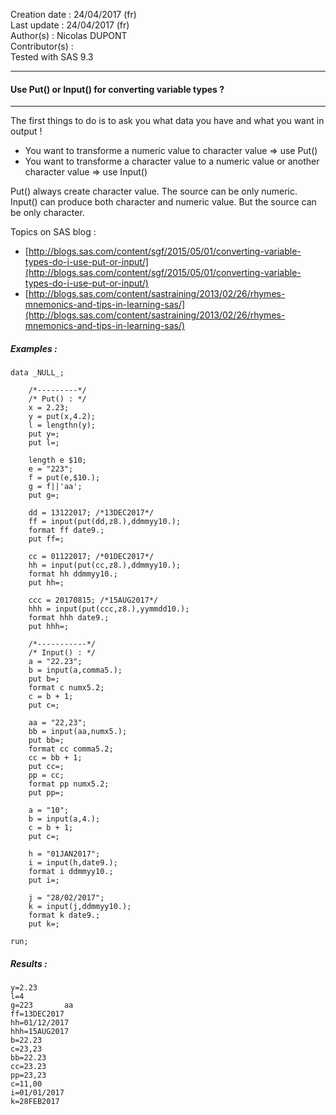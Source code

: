 Creation date : 24/04/2017  (fr)          
Last update : 24/04/2017    (fr)         
Author(s) : Nicolas DUPONT     
Contributor(s) :   
Tested with SAS 9.3  

---

#### Use Put() or Input() for converting variable types ?

---

The first things to do is to ask you what data you have and what you want in output !  

- You want to transforme a numeric value to character value => use Put()  
- You want to transforme a character value to a numeric value or another character value => use Input()

Put() always create character value. The source can be only numeric.   
Input() can produce both character and numeric value. But the source can be only character.  

Topics on SAS blog :
- [http://blogs.sas.com/content/sgf/2015/05/01/converting-variable-types-do-i-use-put-or-input/](http://blogs.sas.com/content/sgf/2015/05/01/converting-variable-types-do-i-use-put-or-input/)
- [http://blogs.sas.com/content/sastraining/2013/02/26/rhymes-mnemonics-and-tips-in-learning-sas/](http://blogs.sas.com/content/sastraining/2013/02/26/rhymes-mnemonics-and-tips-in-learning-sas/)

##### Examples :  

```sas
data _NULL_;

	/*---------*/
	/* Put() : */
	x = 2.23;
	y = put(x,4.2);
	l = lengthn(y);
	put y=;
	put l=;

	length e $10;
	e = "223";
	f = put(e,$10.);
	g = f||'aa';
	put g=;

	dd = 13122017; /*13DEC2017*/
	ff = input(put(dd,z8.),ddmmyy10.);
	format ff date9.;
	put ff=;

	cc = 01122017; /*01DEC2017*/
	hh = input(put(cc,z8.),ddmmyy10.);
	format hh ddmmyy10.;
	put hh=;

	ccc = 20170815; /*15AUG2017*/
	hhh = input(put(ccc,z8.),yymmdd10.);
	format hhh date9.;
	put hhh=;
	
	/*-----------*/
	/* Input() : */
	a = "22.23";
	b = input(a,comma5.);
	put b=;
	format c numx5.2;
	c = b + 1;
	put c=;

	aa = "22,23";
	bb = input(aa,numx5.);
	put bb=;
	format cc comma5.2;
	cc = bb + 1;
	put cc=;
	pp = cc;
	format pp numx5.2;
	put pp=;

	a = "10";
	b = input(a,4.);
	c = b + 1;
	put c=;
		
	h = "01JAN2017";
	i = input(h,date9.);
	format i ddmmyy10.;
	put i=;

	j = "28/02/2017";
	k = input(j,ddmmyy10.);
	format k date9.;
	put k=;
	
run;

```

##### Results :

	y=2.23
	l=4
	g=223       aa
	ff=13DEC2017
	hh=01/12/2017
	hhh=15AUG2017
	b=22.23
	c=23,23
	bb=22.23
	cc=23.23
	pp=23,23
	c=11,00
	i=01/01/2017
	k=28FEB2017
